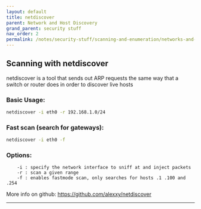 ```yaml
---
layout: default
title: netdiscover 
parent: Network and Host Discovery
grand_parent: security stuff
nav_order: 2
permalink: /notes/security-stuff/scanning-and-enumeration/networks-and-hosts/netdiscover
---
```


## Scanning with netdiscover
netdiscover is a tool that sends out ARP requests the same way that a switch or router does in order to discover live hosts

### Basic Usage:
```bash
netdiscover -i eth0 -r 192.168.1.0/24
```
### Fast scan (search for gateways):
```bash 
netdiscover -i eth0 -f
```
### Options:
```
    -i : specify the network interface to sniff at and inject packets
    -r : scan a given range
    -f : enables fastmode scan, only searches for hosts .1 .100 and .254
```
More info on github: <https://github.com/alexxy/netdiscover>

---


